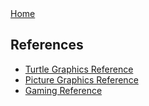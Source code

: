 <div class="nav">
  <a href="index.html">Home</a>
</div>

## References
* [Turtle Graphics Reference](reference/turtle.html)
* [Picture Graphics Reference](reference/picture.html)
* [Gaming Reference](reference/gaming.html)